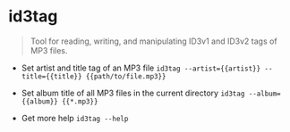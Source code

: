 # id3tag
> Tool for reading, writing, and manipulating ID3v1 and ID3v2 tags of MP3 files.

- Set artist and title tag of an MP3 file
`id3tag --artist={{artist}} --title={{title}} {{path/to/file.mp3}}`

- Set album title of all MP3 files in the current directory
`id3tag --album={{album}} {{*.mp3}}`

- Get more help
`id3tag --help`
